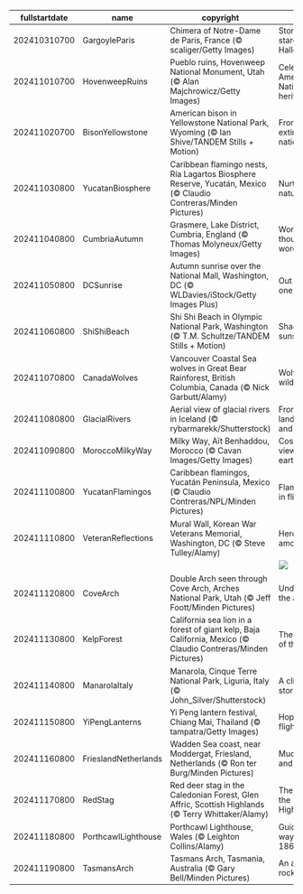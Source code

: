 |fullstartdate|name|copyright|title|image|
|--|--|--|--|--|
202410310700|GargoyleParis|Chimera of Notre-Dame de Paris, France (© scaliger/Getty Images)|Stone-cold stares on Halloween|![](/en-US/2024/11/202410310700GargoyleParis.jpg)|
202411010700|HovenweepRuins|Pueblo ruins, Hovenweep National Monument, Utah (© Alan Majchrowicz/Getty Images)|Celebrating America's Native heritage|![](/en-US/2024/11/202411010700HovenweepRuins.jpg)|
202411020700|BisonYellowstone|American bison in Yellowstone National Park, Wyoming (© Ian Shive/TANDEM Stills + Motion)|From near extinction to national icon|![](/en-US/2024/11/202411020700BisonYellowstone.jpg)|
202411030800|YucatanBiosphere|Caribbean flamingo nests, Ría Lagartos Biosphere Reserve, Yucatán, Mexico (© Claudio Contreras/Minden Pictures)|Nurturing nature|![](/en-US/2024/11/202411030800YucatanBiosphere.jpg)|
202411040800|CumbriaAutumn|Grasmere, Lake District, Cumbria, England (© Thomas Molyneux/Getty Images)|Worth a thousand words|![](/en-US/2024/11/202411040800CumbriaAutumn.jpg)|
202411050800|DCSunrise|Autumn sunrise over the National Mall, Washington, DC (© WLDavies/iStock/Getty Images Plus)|Out of many, one|![](/en-US/2024/11/202411050800DCSunrise.jpg)|
202411060800|ShiShiBeach|Shi Shi Beach in Olympic National Park, Washington (© T.M. Schultze/TANDEM Stills + Motion)|Shades of sunset|![](/en-US/2024/11/202411060800ShiShiBeach.jpg)|
202411070800|CanadaWolves|Vancouver Coastal Sea wolves in Great Bear Rainforest, British Columbia, Canada (© Nick Garbutt/Alamy)|Wolves in the wild|![](/en-US/2024/11/202411070800CanadaWolves.jpg)|
202411080800|GlacialRivers|Aerial view of glacial rivers in Iceland (© rybarmarekk/Shutterstock)|From the land of fire and ice|![](/en-US/2024/11/202411080800GlacialRivers.jpg)|
202411090800|MoroccoMilkyWay|Milky Way, Aït Benhaddou, Morocco (© Cavan Images/Getty Images)|Cosmic views over earthly hues|![](/en-US/2024/11/202411090800MoroccoMilkyWay.jpg)|
202411100800|YucatanFlamingos|Caribbean flamingos, Yucatán Peninsula, Mexico (© Claudio Contreras/NPL/Minden Pictures)|Flamboyance in flight|![](/en-US/2024/11/202411100800YucatanFlamingos.jpg)|
202411110800|VeteranReflections|Mural Wall, Korean War Veterans Memorial, Washington, DC (© Steve Tulley/Alamy)|Heroes among us|![](/en-US/2024/11/202411110800VeteranReflections.jpg)|
||||![](/en-US/2024/11/.jpg)|
202411120800|CoveArch|Double Arch seen through Cove Arch, Arches National Park, Utah (© Jeff Foott/Minden Pictures)|Underneath the arches|![](/en-US/2024/11/202411120800CoveArch.jpg)|
202411130800|KelpForest|California sea lion in a forest of giant kelp, Baja California, Mexico (© Claudio Contreras/Minden Pictures)|The forests of the sea|![](/en-US/2024/11/202411130800KelpForest.jpg)|
202411140800|ManarolaItaly|Manarola, Cinque Terre National Park, Liguria, Italy (© John_Silver/Shutterstock)|A cliffside story|![](/en-US/2024/11/202411140800ManarolaItaly.jpg)|
202411150800|YiPengLanterns|Yi Peng lantern festival, Chiang Mai, Thailand (© tampatra/Getty Images)|Hope takes flight|![](/en-US/2024/11/202411150800YiPengLanterns.jpg)|
202411160800|FrieslandNetherlands|Wadden Sea coast, near Moddergat, Friesland, Netherlands (© Ron ter Burg/Minden Pictures)|Mud, sea, and sky|![](/en-US/2024/11/202411160800FrieslandNetherlands.jpg)|
202411170800|RedStag|Red deer stag in the Caledonian Forest, Glen Affric, Scottish Highlands (© Terry Whittaker/Alamy)|The hart of the Highlands|![](/en-US/2024/11/202411170800RedStag.jpg)|
202411180800|PorthcawlLighthouse|Porthcawl Lighthouse, Wales (© Leighton Collins/Alamy)|Guiding the way since 1860|![](/en-US/2024/11/202411180800PorthcawlLighthouse.jpg)|
202411190800|TasmansArch|Tasmans Arch, Tasmania, Australia (© Gary Bell/Minden Pictures)|An arch that rocks|![](/en-US/2024/11/202411190800TasmansArch.jpg)|
